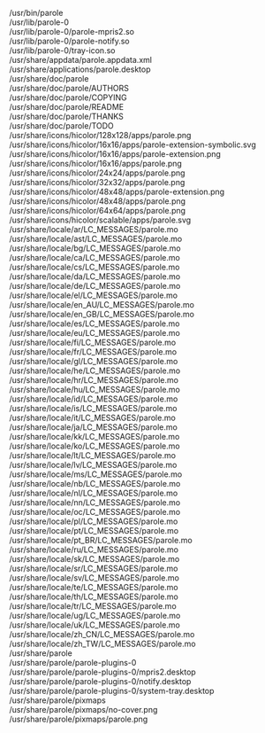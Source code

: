 /usr/bin/parole  
/usr/lib/parole-0  
/usr/lib/parole-0/parole-mpris2.so  
/usr/lib/parole-0/parole-notify.so  
/usr/lib/parole-0/tray-icon.so  
/usr/share/appdata/parole.appdata.xml  
/usr/share/applications/parole.desktop  
/usr/share/doc/parole  
/usr/share/doc/parole/AUTHORS  
/usr/share/doc/parole/COPYING  
/usr/share/doc/parole/README  
/usr/share/doc/parole/THANKS  
/usr/share/doc/parole/TODO  
/usr/share/icons/hicolor/128x128/apps/parole.png  
/usr/share/icons/hicolor/16x16/apps/parole-extension-symbolic.svg  
/usr/share/icons/hicolor/16x16/apps/parole-extension.png  
/usr/share/icons/hicolor/16x16/apps/parole.png  
/usr/share/icons/hicolor/24x24/apps/parole.png  
/usr/share/icons/hicolor/32x32/apps/parole.png  
/usr/share/icons/hicolor/48x48/apps/parole-extension.png  
/usr/share/icons/hicolor/48x48/apps/parole.png  
/usr/share/icons/hicolor/64x64/apps/parole.png  
/usr/share/icons/hicolor/scalable/apps/parole.svg  
/usr/share/locale/ar/LC\_MESSAGES/parole.mo  
/usr/share/locale/ast/LC\_MESSAGES/parole.mo  
/usr/share/locale/bg/LC\_MESSAGES/parole.mo  
/usr/share/locale/ca/LC\_MESSAGES/parole.mo  
/usr/share/locale/cs/LC\_MESSAGES/parole.mo  
/usr/share/locale/da/LC\_MESSAGES/parole.mo  
/usr/share/locale/de/LC\_MESSAGES/parole.mo  
/usr/share/locale/el/LC\_MESSAGES/parole.mo  
/usr/share/locale/en\_AU/LC\_MESSAGES/parole.mo  
/usr/share/locale/en\_GB/LC\_MESSAGES/parole.mo  
/usr/share/locale/es/LC\_MESSAGES/parole.mo  
/usr/share/locale/eu/LC\_MESSAGES/parole.mo  
/usr/share/locale/fi/LC\_MESSAGES/parole.mo  
/usr/share/locale/fr/LC\_MESSAGES/parole.mo  
/usr/share/locale/gl/LC\_MESSAGES/parole.mo  
/usr/share/locale/he/LC\_MESSAGES/parole.mo  
/usr/share/locale/hr/LC\_MESSAGES/parole.mo  
/usr/share/locale/hu/LC\_MESSAGES/parole.mo  
/usr/share/locale/id/LC\_MESSAGES/parole.mo  
/usr/share/locale/is/LC\_MESSAGES/parole.mo  
/usr/share/locale/it/LC\_MESSAGES/parole.mo  
/usr/share/locale/ja/LC\_MESSAGES/parole.mo  
/usr/share/locale/kk/LC\_MESSAGES/parole.mo  
/usr/share/locale/ko/LC\_MESSAGES/parole.mo  
/usr/share/locale/lt/LC\_MESSAGES/parole.mo  
/usr/share/locale/lv/LC\_MESSAGES/parole.mo  
/usr/share/locale/ms/LC\_MESSAGES/parole.mo  
/usr/share/locale/nb/LC\_MESSAGES/parole.mo  
/usr/share/locale/nl/LC\_MESSAGES/parole.mo  
/usr/share/locale/nn/LC\_MESSAGES/parole.mo  
/usr/share/locale/oc/LC\_MESSAGES/parole.mo  
/usr/share/locale/pl/LC\_MESSAGES/parole.mo  
/usr/share/locale/pt/LC\_MESSAGES/parole.mo  
/usr/share/locale/pt\_BR/LC\_MESSAGES/parole.mo  
/usr/share/locale/ru/LC\_MESSAGES/parole.mo  
/usr/share/locale/sk/LC\_MESSAGES/parole.mo  
/usr/share/locale/sr/LC\_MESSAGES/parole.mo  
/usr/share/locale/sv/LC\_MESSAGES/parole.mo  
/usr/share/locale/te/LC\_MESSAGES/parole.mo  
/usr/share/locale/th/LC\_MESSAGES/parole.mo  
/usr/share/locale/tr/LC\_MESSAGES/parole.mo  
/usr/share/locale/ug/LC\_MESSAGES/parole.mo  
/usr/share/locale/uk/LC\_MESSAGES/parole.mo  
/usr/share/locale/zh\_CN/LC\_MESSAGES/parole.mo  
/usr/share/locale/zh\_TW/LC\_MESSAGES/parole.mo  
/usr/share/parole  
/usr/share/parole/parole-plugins-0  
/usr/share/parole/parole-plugins-0/mpris2.desktop  
/usr/share/parole/parole-plugins-0/notify.desktop  
/usr/share/parole/parole-plugins-0/system-tray.desktop  
/usr/share/parole/pixmaps  
/usr/share/parole/pixmaps/no-cover.png  
/usr/share/parole/pixmaps/parole.png  
